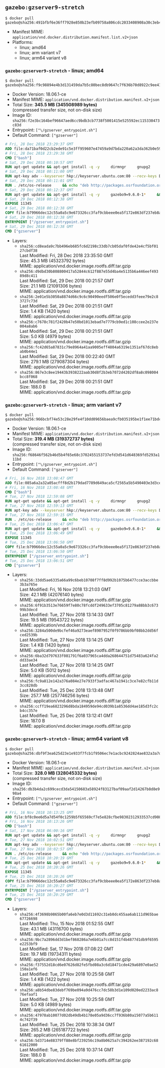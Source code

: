 ## `gazebo:gzserver9-stretch`

```console
$ docker pull gazebo@sha256:491bfbf6e36ff7928e850b23efb09758a806cdc2033408908a30c3eb445539e5
```

-	Manifest MIME: `application/vnd.docker.distribution.manifest.list.v2+json`
-	Platforms:
	-	linux; amd64
	-	linux; arm variant v7
	-	linux; arm64 variant v8

### `gazebo:gzserver9-stretch` - linux; amd64

```console
$ docker pull gazebo@sha256:f9c98894e4b3d131459da7b5c80bec8db9647c7f636b70d8922c9ee419055dd0
```

-	Docker Version: 18.06.1-ce
-	Manifest MIME: `application/vnd.docker.distribution.manifest.v2+json`
-	Total Size: **345.5 MB (345508989 bytes)**  
	(compressed transfer size, not on-disk size)
-	Image ID: `sha256:f2e3bc164bef96647aed6cc9bdb3cb7738f5001415e525592ec115330473c83d`
-	Entrypoint: `["\/gzserver_entrypoint.sh"]`
-	Default Command: `["gzserver"]`

```dockerfile
# Fri, 28 Dec 2018 23:29:37 GMT
ADD file:da71baf0d22cb2ede91c5e3ff959607e47459a9d7bda220a62a3da362b0e59ea in / 
# Fri, 28 Dec 2018 23:29:38 GMT
CMD ["bash"]
# Sat, 29 Dec 2018 00:10:57 GMT
RUN apt-get update && apt-get install -q -y     dirmngr     gnupg2     lsb-release     && rm -rf /var/lib/apt/lists/*
# Sat, 29 Dec 2018 00:11:00 GMT
RUN apt-key adv --keyserver hkp://keyserver.ubuntu.com:80 --recv-keys D2486D2DD83DB69272AFE98867170598AF249743
# Sat, 29 Dec 2018 00:11:01 GMT
RUN . /etc/os-release     && echo "deb http://packages.osrfoundation.org/gazebo/$ID-stable `lsb_release -sc` main" > /etc/apt/sources.list.d/gazebo-latest.list
# Sat, 29 Dec 2018 00:12:37 GMT
RUN apt-get update && apt-get install -q -y     gazebo9=9.6.0-1*     && rm -rf /var/lib/apt/lists/*
# Sat, 29 Dec 2018 00:12:38 GMT
EXPOSE 11345
# Sat, 29 Dec 2018 00:12:38 GMT
COPY file:b79966dec12c55a0a5c9e673326cc3faf9cbbeee0ea5f172e863df237eb8a601 in / 
# Sat, 29 Dec 2018 00:12:38 GMT
ENTRYPOINT ["/gzserver_entrypoint.sh"]
# Sat, 29 Dec 2018 00:12:38 GMT
CMD ["gzserver"]
```

-	Layers:
	-	`sha256:cd8eada9c7bb496eb685fc6d2198c33db7cb05daf0fde42e4cf5bf0127cbdf38`  
		Last Modified: Fri, 28 Dec 2018 23:35:50 GMT  
		Size: 45.3 MB (45323792 bytes)  
		MIME: application/vnd.docker.image.rootfs.diff.tar.gzip
	-	`sha256:d9dbd30b808800417a52844c612f887e55d4ba4e5135b6a446eef49389d8c411`  
		Last Modified: Sat, 29 Dec 2018 00:21:57 GMT  
		Size: 21.1 MB (21091306 bytes)  
		MIME: application/vnd.docker.image.rootfs.diff.tar.gzip
	-	`sha256:2e01e5b3050a8874d66c9c6c90490eedf506e0f5ecedd3feee79e2c83727c73d`  
		Last Modified: Sat, 29 Dec 2018 00:21:51 GMT  
		Size: 1.4 KB (1420 bytes)  
		MIME: application/vnd.docker.image.rootfs.diff.tar.gzip
	-	`sha256:c7678c781f2420b47e50bd1013ebad7e7779cb9ed1c108ccee2e237e004a8ab6`  
		Last Modified: Sat, 29 Dec 2018 00:21:51 GMT  
		Size: 5.0 KB (4979 bytes)  
		MIME: application/vnd.docker.image.rootfs.diff.tar.gzip
	-	`sha256:fc42d65a87831c79e8964a41aa9005eff4804a6319e1351af67dc8ebab0b44e1`  
		Last Modified: Sat, 29 Dec 2018 00:22:40 GMT  
		Size: 279.1 MB (279087304 bytes)  
		MIME: application/vnd.docker.image.rootfs.diff.tar.gzip
	-	`sha256:867e3c8ee19443b3938222aab30d8f2b3eb7072d4202df8a8c098004bcc8f068`  
		Last Modified: Sat, 29 Dec 2018 00:21:51 GMT  
		Size: 188.0 B  
		MIME: application/vnd.docker.image.rootfs.diff.tar.gzip

### `gazebo:gzserver9-stretch` - linux; arm variant v7

```console
$ docker pull gazebo@sha256:966bcbf74e53c28e29fe4f10dd09656baea9cfb035195be1f1ee71bdc26c9f6c
```

-	Docker Version: 18.06.1-ce
-	Manifest MIME: `application/vnd.docker.distribution.manifest.v2+json`
-	Total Size: **319.4 MB (319372737 bytes)**  
	(compressed transfer size, not on-disk size)
-	Image ID: `sha256:f68646f562b46d5b4f65e68c3702455153737efd3d541d648369fd5293a111bd`
-	Entrypoint: `["\/gzserver_entrypoint.sh"]`
-	Default Command: `["gzserver"]`

```dockerfile
# Fri, 16 Nov 2018 13:08:47 GMT
ADD file:085a6a2a32a05acfff8d2b179dad7789d649aca5cf2565a5b5490403e3d3cea0 in / 
# Fri, 16 Nov 2018 13:08:48 GMT
CMD ["bash"]
# Tue, 27 Nov 2018 12:59:08 GMT
RUN apt-get update && apt-get install -q -y     dirmngr     gnupg2     lsb-release     && rm -rf /var/lib/apt/lists/*
# Tue, 27 Nov 2018 12:59:13 GMT
RUN apt-key adv --keyserver hkp://keyserver.ubuntu.com:80 --recv-keys D2486D2DD83DB69272AFE98867170598AF249743
# Tue, 27 Nov 2018 12:59:15 GMT
RUN . /etc/os-release     && echo "deb http://packages.osrfoundation.org/gazebo/$ID-stable `lsb_release -sc` main" > /etc/apt/sources.list.d/gazebo-latest.list
# Tue, 25 Dec 2018 13:06:47 GMT
RUN apt-get update && apt-get install -q -y     gazebo9=9.6.0-1*     && rm -rf /var/lib/apt/lists/*
# Tue, 25 Dec 2018 13:06:49 GMT
EXPOSE 11345
# Tue, 25 Dec 2018 13:06:50 GMT
COPY file:b79966dec12c55a0a5c9e673326cc3faf9cbbeee0ea5f172e863df237eb8a601 in / 
# Tue, 25 Dec 2018 13:06:50 GMT
ENTRYPOINT ["/gzserver_entrypoint.sh"]
# Tue, 25 Dec 2018 13:06:51 GMT
CMD ["gzserver"]
```

-	Layers:
	-	`sha256:33dd5ae6335a66a99c6beb10708f7ff8d992b1075b6477cce3accbbe3b3a765e`  
		Last Modified: Fri, 16 Nov 2018 13:21:03 GMT  
		Size: 42.1 MB (42076140 bytes)  
		MIME: application/vnd.docker.image.rootfs.diff.tar.gzip
	-	`sha256:6f91b3513e76659f7e80c78fcddf249633ef3705c81279a88bb3c67399b3decd`  
		Last Modified: Tue, 27 Nov 2018 13:14:33 GMT  
		Size: 19.5 MB (19543722 bytes)  
		MIME: application/vnd.docker.image.rootfs.diff.tar.gzip
	-	`sha256:3284a500de9bcfef46a9273eaef8907952f0f9786bb9bf08bb2dd56fced2539b`  
		Last Modified: Tue, 27 Nov 2018 13:14:25 GMT  
		Size: 1.4 KB (1420 bytes)  
		MIME: application/vnd.docker.image.rootfs.diff.tar.gzip
	-	`sha256:6ba32d797633f081791f6a037965ca4dda268644751d75483a624fa2dd33ae34`  
		Last Modified: Tue, 27 Nov 2018 13:14:25 GMT  
		Size: 5.0 KB (5012 bytes)  
		MIME: application/vnd.docker.image.rootfs.diff.tar.gzip
	-	`sha256:fc9a812e142a376a084e27e7933f3adfac467a1941c3ce7e82cfb11d3cc828db`  
		Last Modified: Tue, 25 Dec 2018 13:13:48 GMT  
		Size: 257.7 MB (257746256 bytes)  
		MIME: application/vnd.docker.image.rootfs.diff.tar.gzip
	-	`sha256:ccff19ea6823296d8bda184959de94cd039b1a8536dd4ae185d3fc2cb4cc357e`  
		Last Modified: Tue, 25 Dec 2018 13:12:41 GMT  
		Size: 187.0 B  
		MIME: application/vnd.docker.image.rootfs.diff.tar.gzip

### `gazebo:gzserver9-stretch` - linux; arm64 variant v8

```console
$ docker pull gazebo@sha256:dbf9f3ea625d23e1e933f7fcb1f9506ec7e1acbc9242824ae832a3a7d633b405
```

-	Docker Version: 18.06.1-ce
-	Manifest MIME: `application/vnd.docker.distribution.manifest.v2+json`
-	Total Size: **328.0 MB (328045332 bytes)**  
	(compressed transfer size, not on-disk size)
-	Image ID: `sha256:db3b4da2c699cecd3da54150683a58924f83127baf09aaf2d14267b8d8e998a4`
-	Entrypoint: `["\/gzserver_entrypoint.sh"]`
-	Default Command: `["gzserver"]`

```dockerfile
# Fri, 16 Nov 2018 10:13:25 GMT
ADD file:bf8c0ee6d5a7d54f0c1259b5f65569cf7e5e828cfbe98302312933537cd9087e in / 
# Fri, 16 Nov 2018 10:13:26 GMT
CMD ["bash"]
# Sat, 17 Nov 2018 06:00:16 GMT
RUN apt-get update && apt-get install -q -y     dirmngr     gnupg2     lsb-release     && rm -rf /var/lib/apt/lists/*
# Tue, 27 Nov 2018 10:02:51 GMT
RUN apt-key adv --keyserver hkp://keyserver.ubuntu.com:80 --recv-keys D2486D2DD83DB69272AFE98867170598AF249743
# Tue, 27 Nov 2018 10:02:57 GMT
RUN . /etc/os-release     && echo "deb http://packages.osrfoundation.org/gazebo/$ID-stable `lsb_release -sc` main" > /etc/apt/sources.list.d/gazebo-latest.list
# Tue, 25 Dec 2018 10:20:19 GMT
RUN apt-get update && apt-get install -q -y     gazebo9=9.6.0-1*     && rm -rf /var/lib/apt/lists/*
# Tue, 25 Dec 2018 10:20:26 GMT
EXPOSE 11345
# Tue, 25 Dec 2018 10:20:26 GMT
COPY file:b79966dec12c55a0a5c9e673326cc3faf9cbbeee0ea5f172e863df237eb8a601 in / 
# Tue, 25 Dec 2018 10:20:27 GMT
ENTRYPOINT ["/gzserver_entrypoint.sh"]
# Tue, 25 Dec 2018 10:20:29 GMT
CMD ["gzserver"]
```

-	Layers:
	-	`sha256:4f3698b9865b00fa6eb7e0d3d11692c31eb0dc455aa6ab111d965bae67726698`  
		Last Modified: Thu, 15 Nov 2018 01:52:55 GMT  
		Size: 43.1 MB (43116700 bytes)  
		MIME: application/vnd.docker.image.rootfs.diff.tar.gzip
	-	`sha256:9bc7a2896dd3d1bef868286a7e6b01a7cc8d151f4b4877d1db9f6595e2253bf9`  
		Last Modified: Sat, 17 Nov 2018 07:08:22 GMT  
		Size: 19.7 MB (19734311 bytes)  
		MIME: application/vnd.docker.image.rootfs.diff.tar.gzip
	-	`sha256:f37552d18cd6e07626d82fe5fbd08a3c6d18471cde429a6897e0ae52150a1ef6`  
		Last Modified: Tue, 27 Nov 2018 10:25:58 GMT  
		Size: 1.4 KB (1422 bytes)  
		MIME: application/vnd.docker.image.rootfs.diff.tar.gzip
	-	`sha256:a8b54dbe83debf769be094a9d476cc7dc58b3d1e109d020ed2233ac876efaaf1`  
		Last Modified: Tue, 27 Nov 2018 10:25:58 GMT  
		Size: 5.0 KB (4989 bytes)  
		MIME: application/vnd.docker.image.rootfs.diff.tar.gzip
	-	`sha256:47978ab10077d02db49db4b178e05a9d36cc7f936b80a15077a5b6114c742f39`  
		Last Modified: Tue, 25 Dec 2018 10:38:34 GMT  
		Size: 265.2 MB (265187722 bytes)  
		MIME: application/vnd.docker.image.rootfs.diff.tar.gzip
	-	`sha256:5d3714e88379ff88e8bf239256c19a8b0625a7c394262ee387192c6861612000`  
		Last Modified: Tue, 25 Dec 2018 10:37:14 GMT  
		Size: 188.0 B  
		MIME: application/vnd.docker.image.rootfs.diff.tar.gzip
